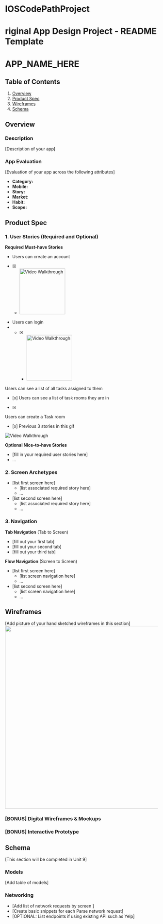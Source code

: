 # IOSCodePathProject
riginal App Design Project - README Template
===

# APP_NAME_HERE

## Table of Contents
1. [Overview](#Overview)
1. [Product Spec](#Product-Spec)
1. [Wireframes](#Wireframes)
2. [Schema](#Schema)

## Overview
### Description
[Description of your app]


### App Evaluation
[Evaluation of your app across the following attributes]
- **Category:**
- **Mobile:**
- **Story:**
- **Market:**
- **Habit:**
- **Scope:**

## Product Spec

### 1. User Stories (Required and Optional)

**Required Must-have Stories**

* Users can create an account 
- [x]
    * <img src='https://i.imgur.com/9ccHAqp.gif' title='Video Walkthrough' width='150' alt ='Video Walkthrough' />
* Users can login
* - [x]
    * <img src='https://i.imgur.com/Z0uyhBU.gif' title='Video Walkthrough' width='150' alt ='Video Walkthrough' />

Users can see a list of all tasks assigned to them
- [x]
Users can see a list of task rooms they are in
- [x]
Users can create a Task room
- [x]
Previous 3 stories in this gif
<img src='https://github.com/Sambusane/495_Roomies/blob/main/Roomies/Roomies/Milestone2Roomies.gif?raw=true' title='Video Walkthrough' width='' alt='Video Walkthrough' />



**Optional Nice-to-have Stories**

* [fill in your required user stories here]
* ...

### 2. Screen Archetypes

* [list first screen here]
   * [list associated required story here]
   * ...
* [list second screen here]
   * [list associated required story here]
   * ...

### 3. Navigation

**Tab Navigation** (Tab to Screen)

* [fill out your first tab]
* [fill out your second tab]
* [fill out your third tab]

**Flow Navigation** (Screen to Screen)

* [list first screen here]
   * [list screen navigation here]
   * ...
* [list second screen here]
   * [list screen navigation here]
   * ...

## Wireframes
[Add picture of your hand sketched wireframes in this section]
<img src="YOUR_WIREFRAME_IMAGE_URL" width=600>

### [BONUS] Digital Wireframes & Mockups

### [BONUS] Interactive Prototype

## Schema 
[This section will be completed in Unit 9]
### Models
[Add table of models]
### Networking
- [Add list of network requests by screen ]
- [Create basic snippets for each Parse network request]
- [OPTIONAL: List endpoints if using existing API such as Yelp]
